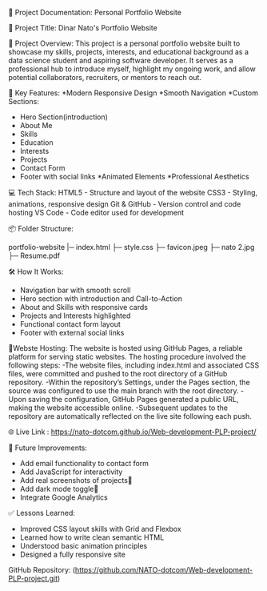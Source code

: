
📘 Project Documentation: Personal Portfolio Website

🧠 Project Title:
Dinar Nato's Portfolio Website

🎯 Project Overview:
This project is a personal portfolio website built to showcase my skills, projects, interests, and educational background as a data science student and aspiring software developer. It serves as a professional hub to introduce myself, highlight my ongoing work, and allow potential collaborators, recruiters, or mentors to reach out.

🧩 Key Features:
*Modern Responsive Design
*Smooth Navigation
*Custom Sections:
  - Hero Section(introduction)
  - About Me
  - Skills
  - Education
  - Interests
  - Projects
  - Contact Form
  - Footer with social links
*Animated Elements
*Professional Aesthetics

💻 Tech Stack:
HTML5        -  Structure and layout of the website 
CSS3         -  Styling, animations, responsive design 
Git & GitHub -  Version control and code hosting 
VS Code      -  Code editor used for development 

📦 Folder Structure:

portfolio-website
|─ index.html
├─ style.css
├─ favicon.jpeg
├─ nato 2.jpg
├─ Resume.pdf

🛠️ How It Works:
- Navigation bar with smooth scroll
- Hero section with introduction and Call-to-Action
- About and Skills with responsive cards
- Projects and Interests highlighted
- Functional contact form layout
- Footer with external social links
 
🔐Webste Hosting:
The website is hosted using GitHub Pages, a reliable platform for serving static websites. The hosting procedure involved the following steps:
 -The website files, including index.html and associated CSS files, were committed and pushed to the root directory of a GitHub repository.
 -Within the repository’s Settings, under the Pages section, the source was configured to use the main branch with the root directory.
 -Upon saving the configuration, GitHub Pages generated a public URL, making the website accessible online.
 -Subsequent updates to the repository are automatically reflected on the live site following each push.

 🌐 Live Link :
https://nato-dotcom.github.io/Web-development-PLP-project/

🧪 Future Improvements:
- Add email functionality to contact form
- Add JavaScript for interactivity
- Add real screenshots of projects📸
- Add dark mode toggle🌙 
- Integrate Google Analytics

 ✅ Lessons Learned:
- Improved CSS layout skills with Grid and Flexbox
- Learned how to write clean semantic HTML
- Understood basic animation principles
- Designed a fully responsive site

 GitHub Repository:
(https://github.com/NATO-dotcom/Web-development-PLP-project.git)

